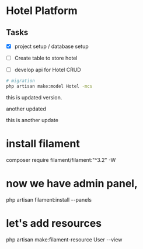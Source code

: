 # Hotel Platform

## Tasks

- [x] project setup / database setup
- [ ] Create table to store hotel
- [ ] develop api for Hotel CRUD


```bash
# migration
php artisan make:model Hotel -mcs
```

this is updated version.

another updated

this is another update


# install filament 
composer require filament/filament:"^3.2" -W
# now we have admin panel,
php artisan filament:install --panels

# let's add resources 
php artisan make:filament-resource User --view